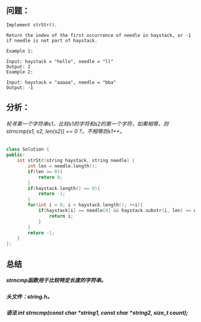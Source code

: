 ## 问题：
```
Implement strStr().

Return the index of the first occurrence of needle in haystack, or -1 if needle is not part of haystack.

Example 1:

Input: haystack = "hello", needle = "ll"
Output: 2
Example 2:

Input: haystack = "aaaaa", needle = "bba"
Output: -1
```
## 分析：
###### 轮寻第一个字符串s1，比较s1的字符和s2的第一个字符，如果相等，则strncmp(s1, s2, len(s2)) == 0 ?。不相等则s1++。

```cpp
class Solution {
public:
    int strStr(string haystack, string needle) {
        int len = needle.length();
        if(len == 0){
            return 0;
        }
        if(haystack.length() == 0){
            return -1;
        }
        for(int i = 0; i < haystack.length(); ++i){
            if(haystack[i] == needle[0] && haystack.substr(i, len) == needle){
                return i;
            }
        }
        return -1;
    }
};
```
## 总结
##### strncmp函数用于比较特定长度的字符串。

##### 头文件：string.h。

##### 语法  int strncmp(const char *string1, const char *string2, size_t count);
 
